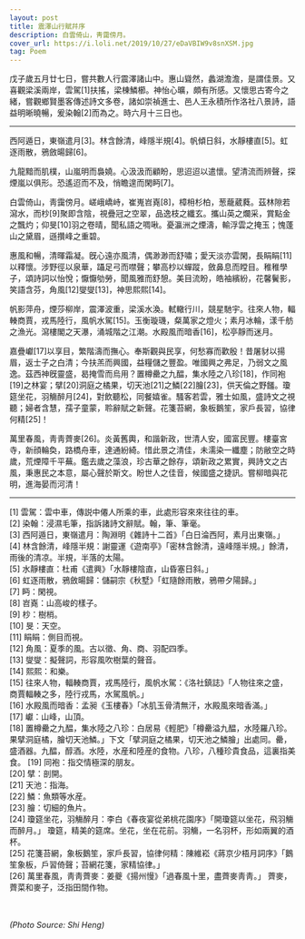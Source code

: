 ```yaml
---
layout: post
title: 震澤山行賦幷序
description: 白雲倚山，靑靄傍月。
cover_url: https://i.loli.net/2019/10/27/eDaVBIW9v8snXSM.jpg
tag: Poem
---
```


戊子歲五月廿七日，嘗共數人行震澤諸山中。惠山聳然，蠡湖澹澹，是謂佳景。又喜觀梁溪兩岸，雲駕[1]扶搖，梁棟鱗櫛。神怡心曠，頗有所感。又懷思古寄今之緒，嘗觀鄉賢墨客傳述詩文多卷，諸如崇禎進士、邑人王永積所作洛社八景詩，語益明晰曉暢，爰染翰[2]而為之。時六月十三日也。

---

西阿遁日，東嶺遣月[3]。林含餘清，峰隱半規[4]。帆傾日斜，水靜樓直[5]。虹逐雨散，鴉斂暘歸[6]。

九龍黯而肌樸，山嵐明而裊嬈。心汲汲而顧盼，思迢迢以遣懷。望清流而辨聲，探煙嵐以俱形。恐遙迢而不及，悄瞻遑而閑眄[7]。

白雲倚山，靑靄傍月。嵯峨嶠峙，崔嵬岧嶤[8]，樟枏杉柏，葱蘢葳蕤。茲林隙若瀉水，而杪[9]聚即含陰，視疊冠之空翠，品逸枝之纖玄。攜山英之爛采，賞點金之飄灼；仰旻[10]羽之卷晴，聞私語之啁啾。憂瀛洲之煙濤，輸浮雲之掩玉；愧蓬山之黛眉，遜攢峰之重碧。

惠風和暢，清暉霜凝。旣心遠亦風清，偶渺渺而舒嘯；愛天淡亦雲閑，長睊睊[11]以釋懷。涉野徑以泉華，躡足弓而噤聲；攀高杪以蟬蹤，斂鼻息而瞠目。稚稚學子，頌詩詞以怡悅；懨懨劬勞，聞風雅而舒憩。美目流盼，皓袖繽紛，花馨鬢影，笑語含芬，角風[12]燮燮[13]，神思熙熙[14]。

帆影萍舟，煙莎柳岸，震澤波重，梁溪水渙。軾轍行川，競星馳宇。往來人物，輻輳商賈，戎馬陸行，風帆水駕[15]。玉衡璇璣，粲萬家之燈火；素月冰輪，漾千舫之漁光。瀉樓閣之天瀑，涌城階之江潮。水殿風而暗香[16]，松亭靜而迷月。

嘉疊巘[17]以享目，繁階濤而撫心。奉斯觀與民享，何愁寡而歡殷！昔屠豺以揚眉，返士子之白清；今扶羔而興國，益糧儲之豐盈。唯國興之弗足，乃弱文之風逸。茲西神旣靈盛，曷掩雪而烏用？置樽罍之九醖，集水陸之八珍[18]，作同袍[19]之林宴；擘[20]洞庭之橘果，切天池[21]之鱗[22]膾[23]，供天倫之野饈。瓊筵坐花，羽觴醉月[24]，對飲聽松，同餐嬉雀。騷客若雲，雅士如風，盛詩文之視聽；婦者含慧，孺子童蒙，聆辭賦之新聲。花箋苔網，象板鵝笙，家戶長習，協律何精[25]！

萬里春風，靑靑薺麥[26]。炎黃舊輿，和諧新政，世清人安，國富民豐。樓臺宮寺，新顔輪奐，路橋舟車，達通紛綺。惜此景之清佳，未濡染一纖塵；防敝空之時歲，荒煙障千平蕪。鑑去歲之藻浪，珍古華之餘存，頌新政之累實，興詩文之古風，秉惠民之本意，屬心聲於斯文。盼世人之佳音，候國盛之捷訊。嘗柳暗與花明，進海晏而河清！

---

[1] 雲駕：雲中車，傳説中僊人所乘的車，此處形容來來往往的車。  
[2] 染翰：浸濕毛筆，指訴諸詩文辭賦。翰，筆、筆毫。  
[3] 西阿遁日，東嶺遣月：陶淵明《雜詩十二首》「白日淪西阿，素月出東嶺。」  
[4] 林含餘清，峰隱半規：謝靈運《遊南亭》「密林含餘清，遠峰隱半規。」餘清，雨後的清凉。半規，半落的太陽。  
[5] 水靜樓直：杜甫《遣興》「水靜樓陰直，山昏塞日斜。」  
[6] 虹逐雨散，鴉斂暘歸：儲嗣宗《秋墅》「虹隨餘雨散，鴉帶夕陽歸。」  
[7] 眄：閑視。  
[8] 岧嶤：山高峻的樣子。  
[9] 杪：樹梢。  
[10] 旻：天空。  
[11] 睊睊：側目而視。  
[12] 角風：夏季的風。古以徵、角、商、羽配四季。  
[13] 燮燮：擬聲詞，形容風吹樹葉的聲音。  
[14] 熙熙：和樂。  
[15] 往來人物，輻輳商賈，戎馬陸行，風帆水駕：《洛社鎮誌》「人物往來之盛，商賈輻輳之多，陸行戎馬，水駕風帆。」  
[16] 水殿風而暗香：孟昶《玉樓春》「冰肌玉骨清無汗，水殿風來暗香滿。」  
[17] 巘：山峰，山頂。  
[18] 置樽罍之九醖，集水陸之八珍：白居易《輕肥》「樽罍溢九醖，水陸羅八珍。果擘洞庭橘，膾切天池鱗。」下文「擘洞庭之橘果，切天池之鱗膾」出處同。罍，盛酒器。九醖，醇酒。水陸，水産和陸産的食物。八珍，八種珍貴食品，這裏指美食。 
[19] 同袍：指交情極深的朋友。  
[20] 擘：剖開。  
[21] 天池：指海。  
[22] 鱗：魚類等水産。  
[23] 膾：切細的魚片。  
[24] 瓊筵坐花，羽觴醉月：李白《春夜宴從弟桃花園序》「開瓊筵以坐花，飛羽觴而醉月。」 瓊筵，精美的筵席。坐花，坐在花前。羽觴，一名羽杯，形如兩翼的酒杯。  
[25] 花箋苔網，象板鵝笙，家戶長習，協律何精：陳維崧《蔣京少梧月詞序》「鵝笙象板，戶習倚聲；苔網花箋，家精協律。」  
[26] 萬里春風，靑靑薺麥：姜夔《揚州慢》「過春風十里，盡薺麥靑靑。」 薺麥，薺菜和麥子，泛指田間作物。

&emsp;  
&emsp;  
*(Photo Source: Shi Heng)*

